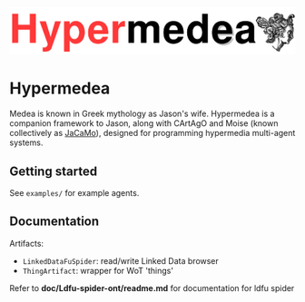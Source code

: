 ![Hypermedia Programming Framework](img/banner.png)

# Hypermedea

Medea is known in Greek mythology as Jason's wife. Hypermedea is a companion framework to Jason, along with CArtAgO and Moise (known collectively as [JaCaMo](jacamo.sourceforge.net/)), designed for programming hypermedia multi-agent systems.

## Getting started

See `examples/` for example agents.

## Documentation

Artifacts:
- `LinkedDataFuSpider`: read/write Linked Data browser
- `ThingArtifact`: wrapper for WoT 'things'


Refer to **doc/Ldfu-spider-ont/readme.md** for documentation for ldfu spider
